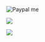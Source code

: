 ![Paypal me](https://paypal.me/lts20050703)

[![](https://github-readme-stats.vercel.app/api?username=lts20050703&theme=dark&show_icons=true&include_all_commits=true&count_private=true)](https://github.com/anuraghazra/github-readme-stats)

[![](https://github-readme-stats.vercel.app/api/wakatime?username=lts20050703&theme=dark&layout=compact)](https://github.com/anuraghazra/github-readme-stats)
